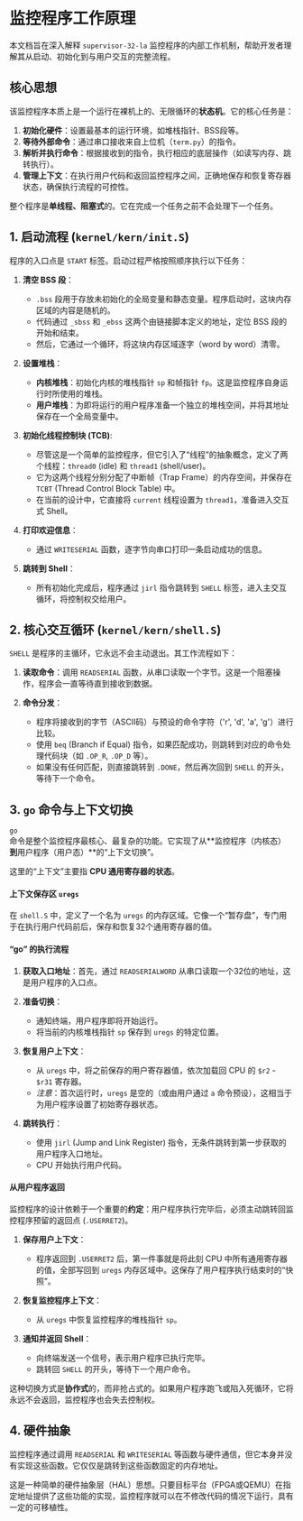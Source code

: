# 监控程序工作原理

本文档旨在深入解释 `supervisor-32-la` 监控程序的内部工作机制，帮助开发者理解其从启动、初始化到与用户交互的完整流程。

## 核心思想

该监控程序本质上是一个运行在裸机上的、无限循环的**状态机**。它的核心任务是：

1.  **初始化硬件**：设置最基本的运行环境，如堆栈指针、BSS段等。
2.  **等待外部命令**：通过串口接收来自上位机（`term.py`）的指令。
3.  **解析并执行命令**：根据接收到的指令，执行相应的底层操作（如读写内存、跳转执行）。
4.  **管理上下文**：在执行用户代码和返回监控程序之间，正确地保存和恢复寄存器状态，确保执行流程的可控性。

整个程序是**单线程、阻塞式**的。它在完成一个任务之前不会处理下一个任务。

## 1. 启动流程 (`kernel/kern/init.S`)

程序的入口点是 `START` 标签。启动过程严格按照顺序执行以下任务：

1.  **清空 BSS 段**：
    -   `.bss` 段用于存放未初始化的全局变量和静态变量。程序启动时，这块内存区域的内容是随机的。
    -   代码通过 `_sbss` 和 `_ebss` 这两个由链接脚本定义的地址，定位 BSS 段的开始和结束。
    -   然后，它通过一个循环，将这块内存区域逐字（word by word）清零。

2.  **设置堆栈**：
    -   **内核堆栈**：初始化内核的堆栈指针 `sp` 和帧指针 `fp`。这是监控程序自身运行时所使用的堆栈。
    -   **用户堆栈**：为即将运行的用户程序准备一个独立的堆栈空间，并将其地址保存在一个全局变量中。

3.  **初始化线程控制块 (TCB)**:
    -   尽管这是一个简单的监控程序，但它引入了“线程”的抽象概念，定义了两个线程：`thread0` (idle) 和 `thread1` (shell/user)。
    -   它为这两个线程分别分配了中断帧（Trap Frame）的内存空间，并保存在 `TCBT` (Thread Control Block Table) 中。
    -   在当前的设计中，它直接将 `current` 线程设置为 `thread1`，准备进入交互式 Shell。

4.  **打印欢迎信息**：
    -   通过 `WRITESERIAL` 函数，逐字节向串口打印一条启动成功的信息。

5.  **跳转到 Shell**：
    -   所有初始化完成后，程序通过 `jirl` 指令跳转到 `SHELL` 标签，进入主交互循环，将控制权交给用户。

## 2. 核心交互循环 (`kernel/kern/shell.S`)

`SHELL` 是程序的主循环，它永远不会主动退出。其工作流程如下：

1.  **读取命令**：调用 `READSERIAL` 函数，从串口读取一个字节。这是一个阻塞操作，程序会一直等待直到接收到数据。

2.  **命令分发**：
    -   程序将接收到的字节（ASCII码）与预设的命令字符（'r', 'd', 'a', 'g'）进行比较。
    -   使用 `beq` (Branch if Equal) 指令，如果匹配成功，则跳转到对应的命令处理代码块（如 `.OP_R`, `.OP_D` 等）。
    -   如果没有任何匹配，则直接跳转到 `.DONE`，然后再次回到 `SHELL` 的开头，等待下一个命令。

## 3. `go` 命令与上下文切换

`go` 命令是整个监控程序最核心、最复杂的功能。它实现了从**监控程序（内核态）**到**用户程序（用户态）**的“上下文切换”。

这里的“上下文”主要指 **CPU 通用寄存器的状态**。

#### 上下文保存区 `uregs`

在 `shell.S` 中，定义了一个名为 `uregs` 的内存区域。它像一个“暂存盘”，专门用于在执行用户代码前后，保存和恢复32个通用寄存器的值。

#### “go” 的执行流程

1.  **获取入口地址**：首先，通过 `READSERIALWORD` 从串口读取一个32位的地址，这是用户程序的入口点。

2.  **准备切换**：
    -   通知终端，用户程序即将开始运行。
    -   将当前的内核堆栈指针 `sp` 保存到 `uregs` 的特定位置。

3.  **恢复用户上下文**：
    -   从 `uregs` 中，将之前保存的用户寄存器值，依次加载回 CPU 的 `$r2` - `$r31` 寄存器。
    -   *注意*：首次运行时，`uregs` 是空的（或由用户通过 `a` 命令预设），这相当于为用户程序设置了初始寄存器状态。

4.  **跳转执行**：
    -   使用 `jirl` (Jump and Link Register) 指令，无条件跳转到第一步获取的用户程序入口地址。
    -   CPU 开始执行用户代码。

#### 从用户程序返回

监控程序的设计依赖于一个重要的**约定**：用户程序执行完毕后，必须主动跳转回监控程序预留的返回点 (`.USERRET2`)。

1.  **保存用户上下文**：
    -   程序返回到 `.USERRET2` 后，第一件事就是将此刻 CPU 中所有通用寄存器的值，全部写回到 `uregs` 内存区域中。这保存了用户程序执行结束时的“快照”。

2.  **恢复监控程序上下文**：
    -   从 `uregs` 中恢复监控程序的堆栈指针 `sp`。

3.  **通知并返回 Shell**：
    -   向终端发送一个信号，表示用户程序已执行完毕。
    -   跳转回 `SHELL` 的开头，等待下一个用户命令。

这种切换方式是**协作式**的，而非抢占式的。如果用户程序跑飞或陷入死循环，它将永远不会返回，监控程序也会失去控制权。

## 4. 硬件抽象

监控程序通过调用 `READSERIAL` 和 `WRITESERIAL` 等函数与硬件通信，但它本身并没有实现这些函数。它仅仅是跳转到这些函数固定的内存地址。

这是一种简单的硬件抽象层（HAL）思想。只要目标平台（FPGA或QEMU）在指定地址提供了这些功能的实现，监控程序就可以在不修改代码的情况下运行，具有一定的可移植性。
